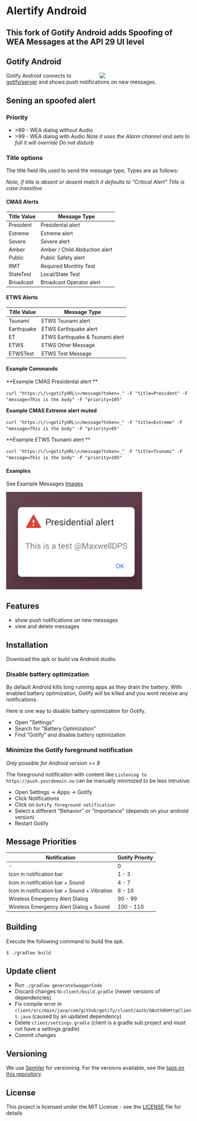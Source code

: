 # Alertify Android 

## This fork of Gotify Android adds Spoofing of WEA Messages at the API 29 UI level

## Gotify Android 
<img align="right" src="app.gif" width="250" />

Gotify Android connects to [gotify/server](https://github.com/gotify/server) and shows push notifications on new messages.

## Sening an spoofed alert

### Priority
- \>89 - WEA dialog without Audio
- \>99 - WEA dialog with Audio *Note it uses the Alarm channel and sets to full it will override Do not disturb*

### Title options

The title field i9s used to send the message type, Types are as follows:

*Note, if title is absent or dosent match it defaults to "Critical Alert"*
*Title is case insesitive*

#### CMAS Alerts

| Title Value | Message Type                  |
|-------------|-------------------------------|
| President   | Presidental alert             |
| Extreme     | Extreme alert                 |
| Severe      | Severe alert                  |
| Amber       | Amber / Child Abduction alert |
| Public      | Public Safety alert           |
| RMT         | Required Monthly Test         |
| StateTest   | Local/State Test              |
| Broadcast   | Broadcast Operator alert      |


#### ETWS Alerts
| Title Value | Message Type                     |
|-------------|----------------------------------|
| Tsunami     | ETWS Tsunami alert               |
| Earthquake  | ETWS Earthquake alert            |
| ET          | ETWS Earthquake & Tsunami  alert |
| ETWS        | ETWS Other Message               |
| ETWSTest    | ETWS Test Message                |


#### Example Commands

**Example CMAS Presidental alert **

`curl "https:/\/\<gotifyURL\>/message?token=_" -F "title=President" -F "message=This is the body" -F "priority=105"`

**Example CMAS Extreme alert muted**

`curl "https:/\/\<gotifyURL\>/message?token=_" -F "title=Extreme" -F "message=This is the body" -F "priority=95"`

**Example ETWS Tsunami alert **

`curl "https:/\/\<gotifyURL\>/message?token=_" -F "title=Tsunami" -F "message=This is the body" -F "priority=105"`

#### Examples

See Example Messages [Images](./Images.md)

![Images](./img/image.png)

## Features

* show push notifications on new messages
* view and delete messages

## Installation

Download the apk or build via Android studio.

### Disable battery optimization

By default Android kills long running apps as they drain the battery. With enabled battery optimization, Gotify will be killed and you wont receive any notifications.

Here is one way to disable battery optimization for Gotify.

* Open "Settings"
* Search for "Battery Optimization"
* Find "Gotify" and disable battery optimization

### Minimize the Gotify foreground notification

*Only possible for Android version >= 8*

The foreground notification with content like `Listening to https://push.yourdomain.eu` can be manually minimized to be less intrusive:

* Open Settings -> Apps -> Gotify
* Click Notifications
* Click on `Gotify foreground notification`
* Select a different "Behavior" or "Importance" (depends on your android version)
* Restart Gotify

## Message Priorities

| Notification | Gotify Priority|
|- |-|
| - | 0 |
| Icon in notification bar | 1 - 3 |
| Icon in notification bar + Sound | 4 - 7 |
| Icon in notification bar + Sound + Vibration | 8 - 10 |
| Wireless Emergency Alert Dialog | 90 - 99 |
| Wireless Emergency Alert Dialog + Sound | 100 - 110 |

## Building

Execute the following command to build the apk.
```bash
$ ./gradlew build
```

## Update client

* Run `./gradlew generateSwaggerCode`
* Discard changes to `client/build.gradle` (newer versions of dependencies)
* Fix compile error in `client/src/main/java/com/github/gotify/client/auth/OAuthOkHttpClient.java` (caused by an updated dependency)
* Delete `client/settings.gradle` (client is a gradle sub project and must not have a settings.gradle)
* Commit changes

## Versioning
We use [SemVer](http://semver.org/) for versioning. For the versions available, see the
[tags on this repository](https://github.com/gotify/android/tags).

## License
This project is licensed under the MIT License - see the [LICENSE](LICENSE) file for details

